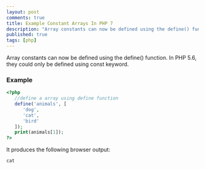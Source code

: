 ```yaml
---
layout: post
comments: true
title: Example Constant Arrays In PHP 7
description: "Array constants can now be defined using the define() function"
published: true
tags: [php]
---
```

Array constants can now be defined using the define() function. In PHP 5.6, they could only be defined using const keyword.

### Example
```php
<?php
   //define a array using define function
   define('animals', [
      'dog',
      'cat',
      'bird'
   ]);
   print(animals[1]);
?>
```

It produces the following browser output:
```
cat
```
